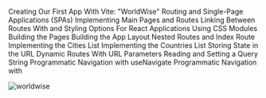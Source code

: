 Creating Our First App With Vite: "WorldWise"
Routing and Single-Page Applications (SPAs)
Implementing Main Pages and Routes
Linking Between Routes With <Link /> and <NavLink />
Styling Options For React Applications
Using CSS Modules
Building the Pages
Building the App Layout
Nested Routes and Index Route
Implementing the Cities List
Implementing the Countries List
Storing State in the URL
Dynamic Routes With URL Parameters
Reading and Setting a Query String
Programmatic Navigation with useNavigate
Programmatic Navigation with <Navigate />

![worldwise](https://github.com/cnon06/react-worldwise/assets/59291488/12a74739-cd00-4d28-be2f-7b86798dcb60)
